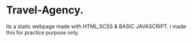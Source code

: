 # Travel-Agency.
its a static webpage made with HTML,SCSS & BASIC JAVASCRIPT.
i made this for practice purpose only.
